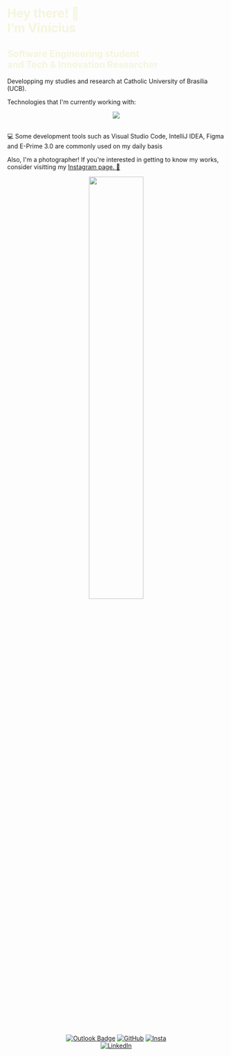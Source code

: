 <h1 style="color: beige;"> Hey there! 👋 <br>I’m Vinícius </h1>
<h2 style="color: beige;"> Software Engineering student<br>and Tech & Innovation Researcher  </h2>
Developping my studies and research at Catholic University of Brasilia (UCB).

Technologies that I'm currently working with: 


<p align="center">
  <a href="https://skillicons.dev">
    <img src="https://skillicons.dev/icons?i=git,java,html,css,javascript,c,mysql,python" />
  </a>
</p>
<br>
💻 Some development tools such as Visual Studio Code, IntelliJ IDEA, Figma and E-Prime 3.0 are commonly used on my daily basis

Also, I'm a photographer! If you're interested in getting to know my works, consider visitting my <a href="https://www.instagram.com/vini_151/"> Instagram page. 📸 </a>

<div align="center">
<a href="https://github.com/vini-151">
  <img width="50%" src="https://github-readme-stats.vercel.app/api?username=vini-151&theme=dracula&show_icons=true" /> <br>
</a>&nbsp;

[![Outlook Badge](https://img.shields.io/badge/-vini.oliveira.it@gmail.com-006bed?style=flat-square&logo=gmail&logoColor=white&link=mailto:vinicius.o.dev@gmail.com)](vini.oliveira.it@gmail.com)
[![GitHub](https://img.shields.io/github/followers/vini-151?label=follow&style=social)](https://github.com/vini-151)
[![Insta](https://img.shields.io/badge/-vini_151-ffffff?style=flat&logo=instagram&logoColor=0059)](https://www.instagram.com/vini_151/)
<br>
[![LinkedIn](https://img.shields.io/badge/LinkedIn-0077B5?style=for-the-badge&logo=linkedin&logoColor=white)](https://www.linkedin.com/in/vini-oliv/)
</div>
